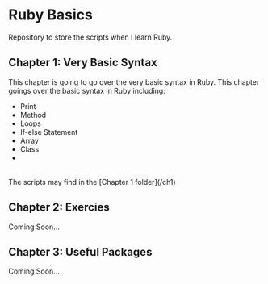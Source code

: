 # Ruby Basics
Repository to store the scripts when I learn Ruby.

## Chapter 1: Very Basic Syntax
This chapter is going to go over the very basic syntax in Ruby. This chapter goings over the basic syntax in Ruby including:
<ul>
	<li>Print</li>
	<li>Method</li>
	<li>Loops</li>
	<li>If-else Statement</li>
	<li>Array</li>
	<li>Class</li>
	<li></li>
</ul>

<br>
The scripts may find in the [Chapter 1 folder](/ch1)

## Chapter 2: Exercies
Coming Soon...

## Chapter 3: Useful Packages
Coming Soon...
